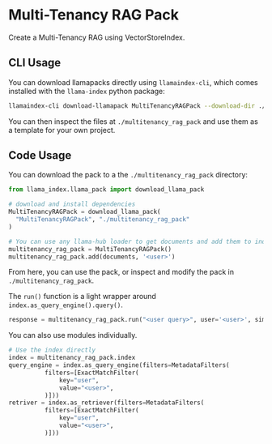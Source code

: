 # Multi-Tenancy RAG Pack

Create a Multi-Tenancy RAG using VectorStoreIndex.

## CLI Usage

You can download llamapacks directly using `llamaindex-cli`, which comes installed with the `llama-index` python package:

```bash
llamaindex-cli download-llamapack MultiTenancyRAGPack --download-dir ./multitenancy_rag_pack
```

You can then inspect the files at `./multitenancy_rag_pack` and use them as a template for your own project.

## Code Usage

You can download the pack to a the `./multitenancy_rag_pack` directory:

```python
from llama_index.llama_pack import download_llama_pack

# download and install dependencies
MultiTenancyRAGPack = download_llama_pack(
  "MultiTenancyRAGPack", "./multitenancy_rag_pack"
)

# You can use any llama-hub loader to get documents and add them to index for a user!
multitenancy_rag_pack = MultiTenancyRAGPack()
multitenancy_rag_pack.add(documents, '<user>')
```

From here, you can use the pack, or inspect and modify the pack in `./multitenancy_rag_pack`.

The `run()` function is a light wrapper around `index.as_query_engine().query()`.

```python
response = multitenancy_rag_pack.run("<user query>", user='<user>', similarity_top_k=2)
```

You can also use modules individually.

```python
# Use the index directly
index = multitenancy_rag_pack.index
query_engine = index.as_query_engine(filters=MetadataFilters(
          filters=[ExactMatchFilter(
              key="user",
              value="<user>",
          )]))
retriver = index.as_retriever(filters=MetadataFilters(
          filters=[ExactMatchFilter(
              key="user",
              value="<user>",
          )]))
```
